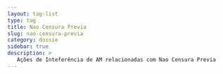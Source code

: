 ```yaml
---
layout: tag-list
type: tag
title: Nao Censura Previa
slug: nao-censura-previa
category: dossie
sidebar: true
description: >
   Ações de Inteferência de AM relacionadas com Nao Censura Previa
---
```

